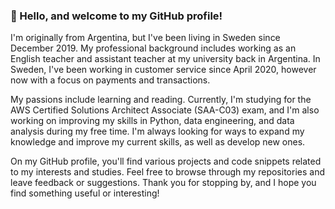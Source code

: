 ### 👋 Hello, and welcome to my GitHub profile!

 I'm originally from Argentina, but I've been living in Sweden since December 2019. My professional background includes working as an English teacher and assistant teacher at my university back in Argentina. In Sweden, I've been working in customer service since April 2020, however now with a focus on payments and transactions.

My passions include learning and reading. Currently, I'm studying for the AWS Certified Solutions Architect Associate (SAA-C03) exam, and I'm also working on improving my skills in Python, data engineering, and data analysis during my free time. I'm always looking for ways to expand my knowledge and improve my current skills, as well as develop new ones.

On my GitHub profile, you'll find various projects and code snippets related to my interests and studies. Feel free to browse through my repositories and leave feedback or suggestions. Thank you for stopping by, and I hope you find something useful or interesting!
